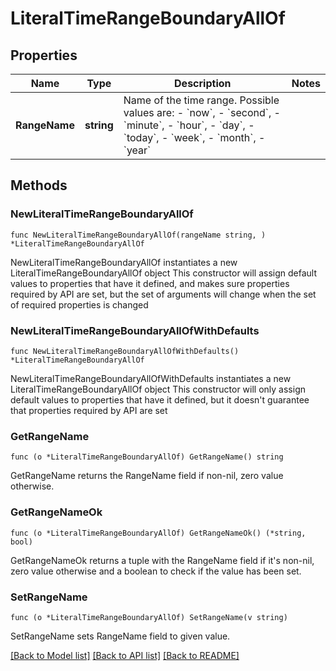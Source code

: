 # LiteralTimeRangeBoundaryAllOf

## Properties

Name | Type | Description | Notes
------------ | ------------- | ------------- | -------------
**RangeName** | **string** | Name of the time range. Possible values are:   - &#x60;now&#x60;,   - &#x60;second&#x60;,   - &#x60;minute&#x60;,   - &#x60;hour&#x60;,   - &#x60;day&#x60;,   - &#x60;today&#x60;,   - &#x60;week&#x60;,   - &#x60;month&#x60;,   - &#x60;year&#x60; | 

## Methods

### NewLiteralTimeRangeBoundaryAllOf

`func NewLiteralTimeRangeBoundaryAllOf(rangeName string, ) *LiteralTimeRangeBoundaryAllOf`

NewLiteralTimeRangeBoundaryAllOf instantiates a new LiteralTimeRangeBoundaryAllOf object
This constructor will assign default values to properties that have it defined,
and makes sure properties required by API are set, but the set of arguments
will change when the set of required properties is changed

### NewLiteralTimeRangeBoundaryAllOfWithDefaults

`func NewLiteralTimeRangeBoundaryAllOfWithDefaults() *LiteralTimeRangeBoundaryAllOf`

NewLiteralTimeRangeBoundaryAllOfWithDefaults instantiates a new LiteralTimeRangeBoundaryAllOf object
This constructor will only assign default values to properties that have it defined,
but it doesn't guarantee that properties required by API are set

### GetRangeName

`func (o *LiteralTimeRangeBoundaryAllOf) GetRangeName() string`

GetRangeName returns the RangeName field if non-nil, zero value otherwise.

### GetRangeNameOk

`func (o *LiteralTimeRangeBoundaryAllOf) GetRangeNameOk() (*string, bool)`

GetRangeNameOk returns a tuple with the RangeName field if it's non-nil, zero value otherwise
and a boolean to check if the value has been set.

### SetRangeName

`func (o *LiteralTimeRangeBoundaryAllOf) SetRangeName(v string)`

SetRangeName sets RangeName field to given value.



[[Back to Model list]](../README.md#documentation-for-models) [[Back to API list]](../README.md#documentation-for-api-endpoints) [[Back to README]](../README.md)


